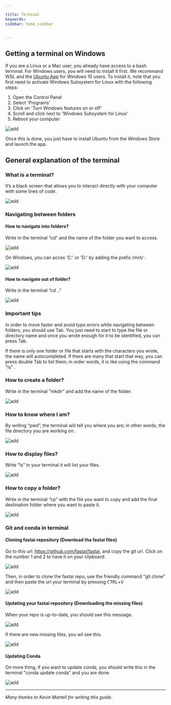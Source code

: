 ```yaml
---

title: Terminal
keywords: 
sidebar: home_sidebar


---
```

## Getting a terminal on Windows

If you are a Linux or a Mac user, you already have access to a bash terminal. For Windows users, you will need to install it first. We recommand WSL and the [Ubuntu App](https://www.microsoft.com/en-us/p/ubuntu/9nblggh4msv6#activetab=pivot:overviewtab) for Windows 10 users. To install it, note that you first need to activate Windows Subsystem for Linux with the following steps:

1. Open the Control Panel
2. Select 'Programs'
3. Click on 'Turn Windows features on or off'
4. Scroll and click next to 'Windows Subsystem for Linux'
5. Reboot your computer

![add](images/terminal_tutorial/wsl.png)

Once this is done, you just have to install Ubuntu from the Windows Store and launch the app. 

## General explanation of the terminal

### What is a terminal? 
It’s a black screen that allows you to interact directly with your computer with some lines of code.


![add](images/terminal_tutorial/what_is_a_terminal.png)

### Navigating between folders

#### How to navigate into folders?
Write in the terminal “cd” and the name of the folder you want to access.

![add](images/terminal_tutorial/terminal_cd_in.png)

On Windows, you can acces 'C:\' or 'D:\' by adding the prefix /mnt/ :

![add](images/terminal_tutorial/windows_term.png)

#### How to navigate out of folder?
Write in the terminal “cd ..”

![add](images/terminal_tutorial/terminal_cd_out.png)

### Important tips

In order to move faster and avoid typo errors while navigating between folders, you should use Tab. You just need to start to type the file or directory name and once you wrote enough for it to be identified, you can press Tab.

If there is only one folder or file that starts with the characters you wrote, the name will autocompleted. If there are many that start that way, you can press double Tab to list them; in order words, it is like using the command "ls" .

### How to create a folder?
Write in the terminal "mkdir” and add the name of the folder.

![add](images/terminal_tutorial/terminal_mkdir.png)

### How to know where I am?
By writing “pwd”, the terminal will tell you where you are; in other words, the file directory you are working on.

![add](images/terminal_tutorial/terminal_pwd.png)

### How to display files?
Write “ls” in your terminal it will list your files.


![add](images/terminal_tutorial/terminal_ls.png)

### How to copy a folder?
Write in the terminal “cp” with the file you want to copy and add the final destination folder where you want to paste it.

![add](images/terminal_tutorial/terminal_cp.png)

### Git and conda in terminal

#### Cloning fastai repository (Download tha fastai files)

Go to this url: https://github.com/fastai/fastai, and copy the git url. Click on the number 1 and 2 to have it on your clipboard.


![add](images/terminal_tutorial/git_copy_url.png)

Then, in order to clone the fastai repo, use the friendly command "git clone” and 
then paste the url your terminal by pressing <kbd>CTRL</kbd>+<kbd>V</kbd>

![add](images/terminal_tutorial/git_clone_repo_.png)

#### Updating your fastai repository (Downloading the missing files)

When your repo is up-to-date, you should see this message.

![add](images/terminal_tutorial/git_pull_up_to_date.png)

If there are new missing files, you wil see this.

![add](images/terminal_tutorial/git_pull_new_files.png)

#### Updating Conda 

On more thing, if you want to update conda, you should write this in the terminal "conda update conda" and you are done.

![add](images/terminal_tutorial/conda_update.png)

---

*Many thanks to Kevin Martell for writing this guide.*